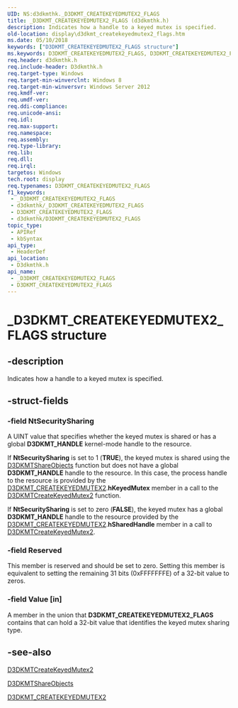 ```yaml
---
UID: NS:d3dkmthk._D3DKMT_CREATEKEYEDMUTEX2_FLAGS
title: _D3DKMT_CREATEKEYEDMUTEX2_FLAGS (d3dkmthk.h)
description: Indicates how a handle to a keyed mutex is specified.
old-location: display\d3dkmt_createkeyedmutex2_flags.htm
ms.date: 05/10/2018
keywords: ["D3DKMT_CREATEKEYEDMUTEX2_FLAGS structure"]
ms.keywords: D3DKMT_CREATEKEYEDMUTEX2_FLAGS, D3DKMT_CREATEKEYEDMUTEX2_FLAGS structure [Display Devices], _D3DKMT_CREATEKEYEDMUTEX2_FLAGS, d3dkmthk/D3DKMT_CREATEKEYEDMUTEX2_FLAGS, display.d3dkmt_createkeyedmutex2_flags
req.header: d3dkmthk.h
req.include-header: D3dkmthk.h
req.target-type: Windows
req.target-min-winverclnt: Windows 8
req.target-min-winversvr: Windows Server 2012
req.kmdf-ver: 
req.umdf-ver: 
req.ddi-compliance: 
req.unicode-ansi: 
req.idl: 
req.max-support: 
req.namespace: 
req.assembly: 
req.type-library: 
req.lib: 
req.dll: 
req.irql: 
targetos: Windows
tech.root: display
req.typenames: D3DKMT_CREATEKEYEDMUTEX2_FLAGS
f1_keywords:
 - _D3DKMT_CREATEKEYEDMUTEX2_FLAGS
 - d3dkmthk/_D3DKMT_CREATEKEYEDMUTEX2_FLAGS
 - D3DKMT_CREATEKEYEDMUTEX2_FLAGS
 - d3dkmthk/D3DKMT_CREATEKEYEDMUTEX2_FLAGS
topic_type:
 - APIRef
 - kbSyntax
api_type:
 - HeaderDef
api_location:
 - D3dkmthk.h
api_name:
 - _D3DKMT_CREATEKEYEDMUTEX2_FLAGS
 - D3DKMT_CREATEKEYEDMUTEX2_FLAGS
---
```


# _D3DKMT_CREATEKEYEDMUTEX2_FLAGS structure


## -description

Indicates how a handle to a keyed mutex is specified.

## -struct-fields

### -field NtSecuritySharing

A UINT value that specifies whether the keyed mutex is shared or has a global <b>D3DKMT_HANDLE</b> kernel-mode handle to the resource.

If <b>NtSecuritySharing</b> is set to 1 (<b>TRUE</b>), the keyed mutex is shared using the <a href="/windows-hardware/drivers/ddi/d3dkmthk/nf-d3dkmthk-d3dkmtshareobjects">D3DKMTShareObjects</a> function but does not have a global <b>D3DKMT_HANDLE</b> handle to the resource. In this case, the process handle to the resource is provided by the <a href="/windows-hardware/drivers/ddi/d3dkmthk/ns-d3dkmthk-_d3dkmt_createkeyedmutex2">D3DKMT_CREATEKEYEDMUTEX2</a>.<b>hKeyedMutex</b> member in a call to the <a href="/windows-hardware/drivers/ddi/d3dkmthk/nf-d3dkmthk-d3dkmtcreatekeyedmutex2">D3DKMTCreateKeyedMutex2</a> function.

If <b>NtSecuritySharing</b> is set to zero (<b>FALSE</b>), the keyed mutex has a global <b>D3DKMT_HANDLE</b> handle to the resource provided by  the <a href="/windows-hardware/drivers/ddi/d3dkmthk/ns-d3dkmthk-_d3dkmt_createkeyedmutex2">D3DKMT_CREATEKEYEDMUTEX2</a>.<b>hSharedHandle</b> member in a call to <a href="/windows-hardware/drivers/ddi/d3dkmthk/nf-d3dkmthk-d3dkmtcreatekeyedmutex2">D3DKMTCreateKeyedMutex2</a>.

### -field Reserved

This member is reserved and should be set to zero. Setting this member is equivalent to setting the remaining 31 bits (0xFFFFFFFE) of a 32-bit value to zeros.

### -field Value [in]

A member in the union that <b>D3DKMT_CREATEKEYEDMUTEX2_FLAGS</b> contains that can hold a 32-bit value that identifies the keyed mutex  sharing type.

## -see-also

<a href="/windows-hardware/drivers/ddi/d3dkmthk/nf-d3dkmthk-d3dkmtcreatekeyedmutex2">D3DKMTCreateKeyedMutex2</a>



<a href="/windows-hardware/drivers/ddi/d3dkmthk/nf-d3dkmthk-d3dkmtshareobjects">D3DKMTShareObjects</a>



<a href="/windows-hardware/drivers/ddi/d3dkmthk/ns-d3dkmthk-_d3dkmt_createkeyedmutex2">D3DKMT_CREATEKEYEDMUTEX2</a>

